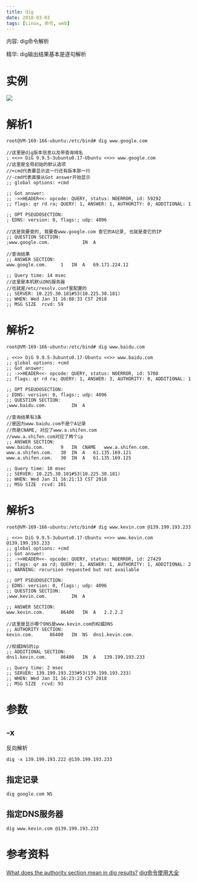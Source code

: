 ```yaml
---
title: dig
date: 2018-03-03
tags: [Linux, 命令, web]
---
```


内容: dig命令解析

精华: dig输出结果基本是逐句解析

<!-- more -->

# 实例

![](http://media.huangkaibo.cn/18-1-31/96618581.jpg)

# 解析1

```
root@VM-169-166-ubuntu:/etc/bind# dig www.google.com

//这里是dig版本信息以及带查询域名
; <<>> DiG 9.9.5-3ubuntu0.17-Ubuntu <<>> www.google.com
//这里是全局初始的默认选项
//+cmd代表要显示这一行还有版本那一行
//-cmd代表直接从Got answer开始显示
;; global options: +cmd

;; Got answer:
;; ->>HEADER<<- opcode: QUERY, status: NOERROR, id: 59292
;; flags: qr rd ra; QUERY: 1, ANSWER: 1, AUTHORITY: 0, ADDITIONAL: 1

;; OPT PSEUDOSECTION:
; EDNS: version: 0, flags:; udp: 4096

//这是我要查的, 我要查www.google.com 查它的A记录, 也就是查它的IP
;; QUESTION SECTION:
;www.google.com.			IN	A

//查询结果
;; ANSWER SECTION:
www.google.com.		1	IN	A	69.171.224.12

;; Query time: 14 msec
//这里是本机默认DNS服务器
//也就是/etc/resolv.conf里配置的
;; SERVER: 10.225.30.181#53(10.225.30.181)
;; WHEN: Wed Jan 31 16:08:33 CST 2018
;; MSG SIZE  rcvd: 59
```

# 解析2

```
root@VM-169-166-ubuntu:/etc/bind# dig www.baidu.com

; <<>> DiG 9.9.5-3ubuntu0.17-Ubuntu <<>> www.baidu.com
;; global options: +cmd
;; Got answer:
;; ->>HEADER<<- opcode: QUERY, status: NOERROR, id: 5708
;; flags: qr rd ra; QUERY: 1, ANSWER: 3, AUTHORITY: 0, ADDITIONAL: 1

;; OPT PSEUDOSECTION:
; EDNS: version: 0, flags:; udp: 4096
;; QUESTION SECTION:
;www.baidu.com.			IN	A

//查询结果有3条
//是因为www.baidu.com不是个A记录
//而是CNAME, 对应了www.a.shifen.com
//www.a.shifen.com对应了两个ip
;; ANSWER SECTION:
www.baidu.com.		9	IN	CNAME	www.a.shifen.com.
www.a.shifen.com.	30	IN	A	61.135.169.121
www.a.shifen.com.	30	IN	A	61.135.169.125

;; Query time: 10 msec
;; SERVER: 10.225.30.181#53(10.225.30.181)
;; WHEN: Wed Jan 31 16:21:13 CST 2018
;; MSG SIZE  rcvd: 101
```

# 解析3

```
root@VM-169-166-ubuntu:/etc/bind# dig www.kevin.com @139.199.193.233

; <<>> DiG 9.9.5-3ubuntu0.17-Ubuntu <<>> www.kevin.com @139.199.193.233
;; global options: +cmd
;; Got answer:
;; ->>HEADER<<- opcode: QUERY, status: NOERROR, id: 27429
;; flags: qr aa rd; QUERY: 1, ANSWER: 1, AUTHORITY: 1, ADDITIONAL: 2
;; WARNING: recursion requested but not available

;; OPT PSEUDOSECTION:
; EDNS: version: 0, flags:; udp: 4096
;; QUESTION SECTION:
;www.kevin.com.			IN	A

;; ANSWER SECTION:
www.kevin.com.		86400	IN	A	2.2.2.2

//这里是显示哪个DNS是www.kevin.com的权威DNS
;; AUTHORITY SECTION:
kevin.com.		86400	IN	NS	dns1.kevin.com.

//权威DNS的ip
;; ADDITIONAL SECTION:
dns1.kevin.com.		86400	IN	A	139.199.193.233

;; Query time: 2 msec
;; SERVER: 139.199.193.233#53(139.199.193.233)
;; WHEN: Wed Jan 31 16:23:23 CST 2018
;; MSG SIZE  rcvd: 93
```

# 参数

## -x

反向解析

```
dig -x 139.199.193.222 @139.199.193.233
```

## 指定记录

```
dig google.com NS
```

## 指定DNS服务器

```
dig www.kevin.com @139.199.193.233
```

# 参考资料

[What does the authority section mean in dig results?](https://stackoverflow.com/questions/16072817/what-does-the-authority-section-mean-in-dig-results)
[dig命令使用大全](https://www.cnblogs.com/daxian2012/archive/2013/01/10/2854126.html)
